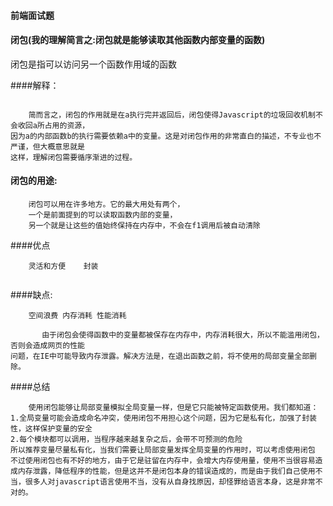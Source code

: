 #### 前端面试题

#### 闭包\(我的理解简言之:闭包就是能够读取其他函数内部变量的函数\)

闭包是指可以访问另一个函数作用域的函数

####解释：
```

    简而言之，闭包的作用就是在a执行完并返回后，闭包使得Javascript的垃圾回收机制不会收回a所占用的资源，
因为a的内部函数b的执行需要依赖a中的变量。这是对闭包作用的非常直白的描述，不专业也不严谨，但大概意思就是
这样，理解闭包需要循序渐进的过程。
```

#### 闭包的用途:

```
    闭包可以用在许多地方。它的最大用处有两个，
    一个是前面提到的可以读取函数内部的变量，
    另一个就是让这些的值始终保持在内存中，不会在f1调用后被自动清除
```


####优点


``` 
    灵活和方便    封装
    
```


####缺点:

```
    空间浪费 内存消耗 性能消耗

       由于闭包会使得函数中的变量都被保存在内存中，内存消耗很大，所以不能滥用闭包，否则会造成网页的性能
问题，在IE中可能导致内存泄露。解决方法是，在退出函数之前，将不使用的局部变量全部删除。

```

####总结

```
    使用闭包能够让局部变量模拟全局变量一样，但是它只能被特定函数使用。我们都知道：
1.全局变量可能会造成命名冲突，使用闭包不用担心这个问题，因为它是私有化，加强了封装性，这样保护变量的安全
2.每个模块都可以调用，当程序越来越复杂之后，会带不可预测的危险
所以推荐变量尽量私有化，当我们需要让局部变量发挥全局变量的作用时，可以考虑使用闭包
不过使用闭包也有不好的地方，由于它是驻留在内存中，会增大内存使用量，使用不当很容易造成内存泄露，降低程序的性能，但是这并不是闭包本身的错误造成的，而是由于我们自己使用不当，很多人对javascript语言使用不当，没有从自身找原因，却怪罪给语言本身，这是非常不对的。


```